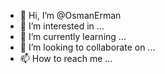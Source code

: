 - 👋 Hi, I’m @OsmanErman
- 👀 I’m interested in ...
- 🌱 I’m currently learning ...
- 💞️ I’m looking to collaborate on ...
- 📫 How to reach me ...

<!---
OsmanErman/OsmanErman is a ✨ special ✨ repository because its `README.md` (this file) appears on your GitHub profile.
You can click the Preview link to take a look at your changes.
--->
